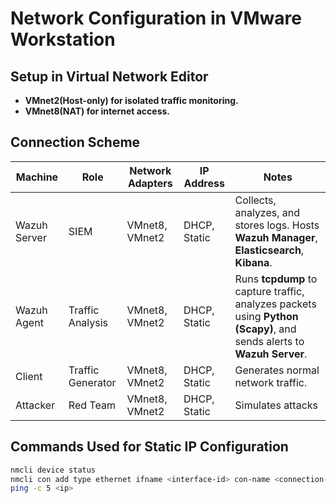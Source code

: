 # Network Configuration in VMware Workstation

## Setup in Virtual Network Editor
- **VMnet2(Host-only) for isolated traffic monitoring.**
- **VMnet8(NAT) for internet access.**

## Connection Scheme
| Machine       | Role         | Network Adapters  | IP Address     | Notes |
|--------------|-------------|------------|----------------|---------------|
| Wazuh Server | SIEM        | VMnet8, VMnet2      | DHCP, Static     | Collects, analyzes, and stores logs. Hosts **Wazuh Manager**, **Elasticsearch**, **Kibana**.|
| Wazuh Agent  | Traffic Analysis | VMnet8, VMnet2  |  DHCP, Static   | Runs **tcpdump** to capture traffic, analyzes packets using **Python (Scapy)**, and sends alerts to **Wazuh Server**.|
| Client       | Traffic Generator | VMnet8, VMnet2 |  DHCP, Static   | Generates normal network traffic.|
| Attacker     | Red Team    | VMnet8, VMnet2      |  DHCP, Static    | Simulates attacks|

## Commands Used for Static IP Configuration
```bash
nmcli device status
nmcli con add type ethernet ifname <interface-id> con-name <connection-name> ipv4.method manual ipv4.addresses <ip/netmask>
ping -c 5 <ip>

